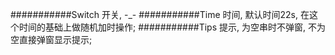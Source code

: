 ###########Switch 开关, -_-
###########Time   时间, 默认时间22s, 在这个时间的基础上做随机加时操作;
###########Tips   提示, 为空串时不弹窗, 不为空直接弹窗显示提示;
